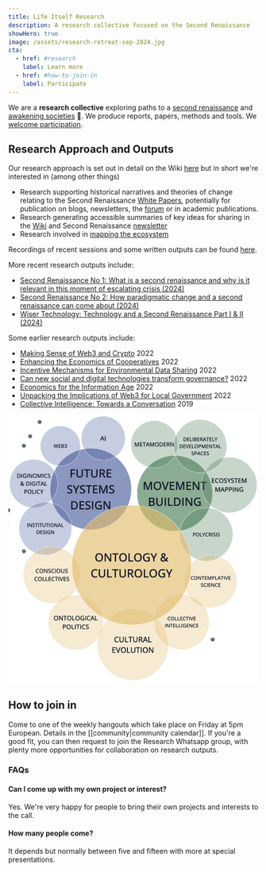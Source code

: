 ```yaml
---
title: Life Itself Research
description: A research collective focused on the Second Renaissance
showHero: true
image: /assets/research-retreat-sep-2024.jpg
cta:
  - href: #research
    label: Learn more
  - href: #how-to-join-in
    label: Participate
---
```


We are a **research collective** exploring paths to a [second renaissance](https://secondrenaissance.net/) and [awakening societies](/awakening-society) 🌻. We produce reports, papers, methods and tools. We [welcome participation](#how-to-join-in).

<a id="research"></a>

## Research Approach and Outputs

Our research approach is set out in detail on the Wiki [here](https://wiki.secondrenaissance.net/wiki/Second_Renaissance_Research_approach) but in short we're interested in (among other things)

- Research supporting historical narratives and theories of change relating to the Second Renaissance [White Papers](https://secondrenaissance.net/paper), potentially for publication on blogs, newsletters, the [forum](https://forum.secondrenaissance.net/) or in academic publications.
- Research generating accessible summaries of key ideas for sharing in the [Wiki](https://wiki.secondrenaissance.net/wiki/Second_Renaissance_wiki) and Second Renaissance [newsletter](https://news.secondrenaissance.net/)
- Research involved in [mapping the ecosystem](https://secondrenaissance.net/ecosystem)

Recordings of recent sessions and some written outputs can be found [here](https://news.lifeitself.org/s/research).

More recent research outputs include:

- [Second Renaissance No 1: What is a second renaissance and why is it relevant in this moment of escalating crisis (2024)](https://secondrenaissance.net/paper)
- [Second Renaissance No 2: How paradigmatic change and a second renaissance can come about (2024)](https://secondrenaissance.net/paper)
- [Wiser Technology: Technology and a Second Renaissance Part I & II (2024)](https://news.secondrenaissance.net/p/wiser-technology-technology-and-a)

Some earlier research outputs include:

- [Making Sense of Web3 and Crypto](https://web3.lifeitself.org/)  2022
- [Enhancing the Economics of Cooperatives](https://lifeitself.org/labs)  2022
- [Incentive Mechanisms for Environmental Data Sharing](https://lifeitself.org/labs) 2022
- [Can new social and digital technologies transform governance?](https://lifeitself.org/labs)  2022
- [Economics for the Information Age](https://lifeitself.org/labs)  2022
- [Unpacking the Implications of Web3 for Local Government](https://lifeitself.org/labs) 2022
- [Collective Intelligence: Towards a Conversation](https://lifeitself.org/blog/2020/08/28/collective-intelligence) 2019

![](/assets/viz-research-topics-2023.png)


## How to join in

Come to one of the weekly hangouts which take place on Friday at 5pm European. Details in the [[community|community calendar]]. If you're a good fit, you can then request to join the Research Whatsapp group, with plenty more opportunities for collaboration on research outputs.

### FAQs

#### Can I come up with my own project or interest?

Yes. We're very happy for people to bring their own projects and interests to the call.

#### How many people come?

It depends but normally between five and fifteen with more at special presentations.
